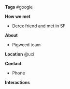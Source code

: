 **Tags**
#google

**How we met**
- Derex friend and met in SF

**About**
- Pigweed team

**Location**
@uci

**Contact**
- Phone

**Interactions**